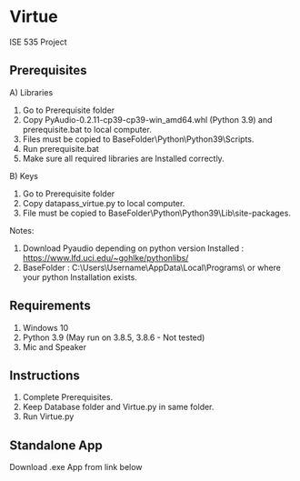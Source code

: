# Virtue
ISE 535 Project

## Prerequisites

A) Libraries

1) Go to Prerequisite folder
2) Copy PyAudio-0.2.11-cp39-cp39-win_amd64.whl (Python 3.9) and prerequisite.bat to local computer.
3) Files must be copied to BaseFolder\Python\Python39\Scripts.
4) Run prerequisite.bat
5) Make sure all required libraries are Installed correctly.

B) Keys

1) Go to Prerequisite folder
2) Copy datapass_virtue.py to local computer.
3) File must be copied to BaseFolder\Python\Python39\Lib\site-packages.

Notes:
1) Download Pyaudio depending on python version Installed : https://www.lfd.uci.edu/~gohlke/pythonlibs/
2) BaseFolder : C:\Users\Username\AppData\Local\Programs\  or where your python Installation exists.

## Requirements

1) Windows 10
2) Python 3.9 (May run on 3.8.5, 3.8.6 - Not tested)
3) Mic and Speaker

## Instructions

1) Complete Prerequisites.
2) Keep Database folder and Virtue.py in same folder.
3) Run Virtue.py

## Standalone App

Download .exe App from link below

